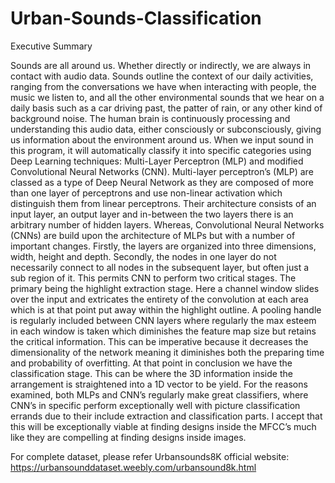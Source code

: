 # Urban-Sounds-Classification
Executive Summary

Sounds are all around us. Whether directly or indirectly, we are always in contact with audio data. Sounds outline the context of our daily activities, ranging from the conversations we have when interacting with people, the music we listen to, and all the other environmental sounds that we hear on a daily basis such as a car driving past, the patter of rain, or any other kind of background noise. The human brain is continuously processing and understanding this audio data, either consciously or subconsciously, giving us information about the environment around us.
When we input sound in this program, it will automatically classify it into specific categories using Deep Learning techniques: Multi-Layer Perceptron (MLP) and modified Convolutional Neural Networks (CNN). Multi-layer perceptron’s (MLP) are classed as a type of Deep Neural Network as they are composed of more than one layer of perceptrons and use non-linear activation which distinguish them from linear perceptrons. Their architecture consists of an input layer, an output layer and in-between the two layers there is an arbitrary number of hidden layers. Whereas, Convolutional Neural Networks (CNNs) are build upon the architecture of MLPs but with a number of important changes. Firstly, the layers are organized into three dimensions, width, height and depth. Secondly, the nodes in one layer do not necessarily connect to all nodes in the subsequent layer, but often just a sub region of it.
This permits CNN to perform two critical stages. The primary being the highlight extraction stage. Here a channel window slides over the input and extricates the entirety of the convolution at each area which is at that point put away within the highlight outline. A pooling handle is regularly included between CNN layers where regularly the max esteem in each window is taken which diminishes the feature map size but retains the critical information. This can be imperative because it decreases the dimensionality of the network meaning it diminishes both the preparing time and probability of overfitting. At that point in conclusion we have the classification stage. This can be where the 3D information inside the arrangement is straightened into a 1D vector to be yield.
For the reasons examined, both MLPs and CNN’s regularly make great classifiers, where CNN’s in specific perform exceptionally well with picture classification errands due to their include extraction and classification parts. I accept that this will be exceptionally viable at finding designs inside the MFCC’s much like they are compelling at finding designs inside images. 

For complete dataset, please refer Urbansounds8K official website: https://urbansounddataset.weebly.com/urbansound8k.html
